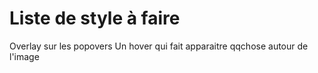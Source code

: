 Liste de style à faire
==

Overlay sur les popovers
Un hover qui fait apparaitre qqchose autour de l'image